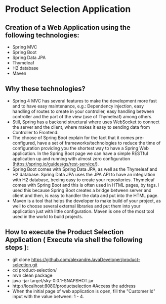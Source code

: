 # Product Selection Application

## Creation of a Web Application using the following technologies:
- Spring MVC
- Spring Boot
- Spring Data JPA
- Thymeleaf
- H2 database
- Maven

## Why these technologies?

- Spring 4 MVC has several features to make the development more fast and to have easy maintenance, e.g.: Dependency injection, easy handling of routes to
create in your controller, easy handling between controller and the part of the view (use of Thymeleaf) among others.
- Still, Spring has a backend structural where uses WebSocket to connect the server and the client, where makes it easy to sending data from Controller to Frontend.
- The choose of Spring Boot explain for the fact that it comes pre-configured, have a set of frameworks/technologies to reduce the time of configuration
providing you the shortest way to have a Spring Web application. In the Spring Boot page we can have a simple RESTful application up and running
with almost zero configuration (https://spring.io/guides/gs/rest-service/).
- Spring Boot comes with Spring Data JPA, as well as the Thymeleaf and H2 database. Spring Data JPA uses the JPA API to have an integration with H2 database, beeing easy 
to create your repositories. Thymeleaf comes with Spring Boot and this is often used in HTML pages, by tags. I used this because Spring Boot creates
a bridge between server and client and then, is easy to handler the data and put into the HTML page.
- Maven is a tool that helps the developer to make build of your project, as well to choose several external libraries and put them into your application just with 
little configuration. Maven is one of the most tool used in the world to build projects.

## How to execute the Product Selection Application ( Execute via shell the following steps ):
-   git clone https://github.com/alexandreJavaDeveloper/product-selection.git
-   cd product-selection/
-   mvn clean package
-   java -jar target/sky-0.0.1-SNAPSHOT.jar
-   http://localhost:8080/productselection  #Access the address
-   When the initial page of web application is open, fill the "Customer Id" input with the value between: 1 - 4.